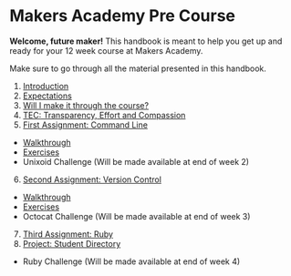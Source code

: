 # Makers Academy Pre Course

**Welcome, future maker!** This handbook is meant to help you get up and ready for your 12 week course at Makers Academy.

Make sure to go through all the material presented in this handbook.

1. [Introduction](introduction.md)
2. [Expectations](you.md)
3. [Will I make it through the course?](success.md)
4. [TEC: Transparency, Effort and Compassion](tec.md)
5. [First Assignment: Command Line](command_line.md)
  - [Walkthrough](/pills/command_line.md) 
  - [Exercises](/challenges/command_line-challenges.md) 
  - Unixoid Challenge (Will be made available at end of week 2) 
6. [Second Assignment: Version Control](version_control.md)
  - [Walkthrough](/pills/git.md) 
  - [Exercises](/challenges/git-challenges.md) 
  - Octocat Challenge (Will be made available at end of week 3) 
7. [Third Assignment: Ruby](ruby.md)
8. [Project: Student Directory](student_directory.md)
  - Ruby Challenge (Will be made available at end of week 4)


